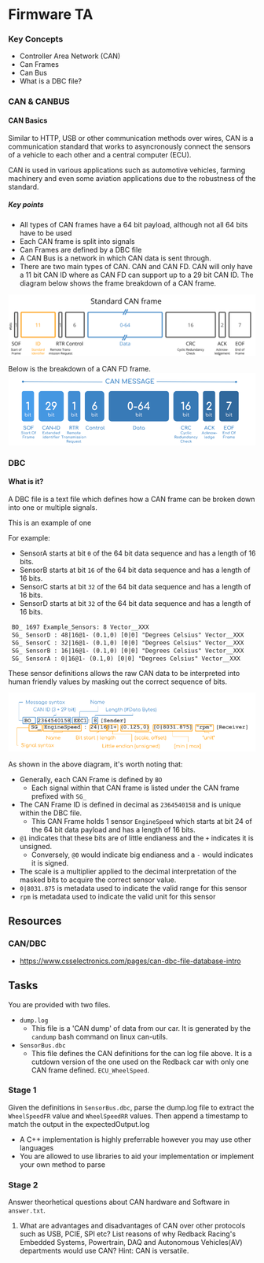 # Firmware TA

### Key Concepts
* Controller Area Network (CAN)
* Can Frames
* Can Bus
* What is a DBC file?


### CAN & CANBUS

#### CAN Basics
Similar to HTTP, USB or other communication methods over wires, CAN is a communication standard that works to asyncronously connect the sensors of a vehicle to each other and a central computer (ECU).

CAN is used in various applications such as automotive vehicles, farming machinery and even some aviation applications due to the robustness of the standard.

##### Key points
* All types of CAN frames have a 64 bit payload, although not all 64 bits have to be used
* Each CAN frame is split into signals
* Can Frames are defined by a DBC file
* A CAN Bus is a network in which CAN data is sent through.
* There are two main types of CAN. CAN and CAN FD. CAN will only have a 11 bit CAN ID where as CAN FD can support up to a 29 bit CAN ID. The diagram below shows the frame breakdown of a CAN frame.

![can_frame_breakdown](./can_frame_breakdown.svg)

Below is the breakdown of a CAN FD frame.
![can_fd_frame_breakdown](./can_fd_frame_breakdown.png)

### DBC

#### What is it?

A DBC file is a text file which defines how a CAN frame can be broken down into one or multiple signals. 

This is an example of one


For example:
- SensorA starts at bit `0` of the 64 bit data sequence and has a length of 16 bits.
- SensorB starts at bit `16` of the 64 bit data sequence and has a length of 16 bits.
- SensorC starts at bit `32` of the 64 bit data sequence and has a length of 16 bits.
- SensorD starts at bit `32` of the 64 bit data sequence and has a length of 16 bits.
```
 BO_ 1697 Example_Sensors: 8 Vector__XXX
 SG_ SensorD : 48|16@1- (0.1,0) [0|0] "Degrees Celsius" Vector__XXX
 SG_ SensorC : 32|16@1- (0.1,0) [0|0] "Degrees Celsius" Vector__XXX
 SG_ SensorB : 16|16@1- (0.1,0) [0|0] "Degrees Celsius" Vector__XXX
 SG_ SensorA : 0|16@1- (0.1,0) [0|0] "Degrees Celsius" Vector__XXX
```

These sensor definitions allows the raw CAN data to be interpreted into human friendly values by masking out the correct sequence of bits.

![dbc_breakdown](./dbc_breakdown.png)

As shown in the above diagram, it's worth noting that:

- Generally, each CAN Frame is defined by `BO`
  - Each signal within that CAN frame is listed under the CAN frame prefixed with `SG_`
- The CAN Frame ID is defined in decimal as `2364540158` and is unique within the DBC file.
  - This CAN Frame holds 1 sensor `EngineSpeed` which starts at bit 24 of the 64 bit data payload and has a length of 16 bits.
- `@1` indicates that these bits are of little endianess and the `+` indicates it is unsigned.
  - Conversely, `@0` would indicate big endianess and a `-` would indicates it is signed.
- The scale is a multiplier applied to the decimal interpretation of the masked bits to acquire the correct sensor value.
- `0|8031.875` is metadata used to indicate the valid range for this sensor
- `rpm` is metadata used to indicate the valid unit for this sensor

## Resources

### CAN/DBC

- https://www.csselectronics.com/pages/can-dbc-file-database-intro

## Tasks
You are provided with two files.

- `dump.log`
  - This file is a 'CAN dump' of data from our car. It is generated by the `candump` bash command on linux can-utils.
- `SensorBus.dbc`
  - This file defines the CAN definitions for the can log file above. It is a cutdown version of the one used on the Redback car with only one CAN frame defined. `ECU_WheelSpeed`.


### Stage 1
Given the definitions in `SensorBus.dbc`, parse the dump.log file to extract the `WheelSpeedFR` value and `WheelSpeedRR` values.
Then append a timestamp to match the output in the expectedOutput.log

* A C++ implementation is highly preferrable however you may use other languages
* You are allowed to use libraries to aid your implementation or implement your own method to parse
 


### Stage 2 
Answer theorhetical questions about CAN hardware and Software in `answer.txt`.

1. What are advantages and disadvantages of CAN over other protocols such as USB, PCIE, SPI etc? List reasons of why Redback Racing's Embedded Systems, Powertrain, DAQ and Autonomous Vehicles(AV) departments would use CAN?
Hint: CAN is versatile.